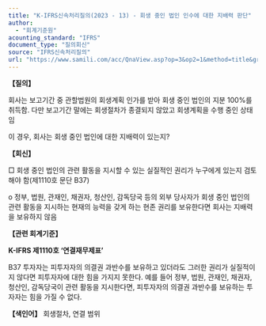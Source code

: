 ```yaml
---
title: "K-IFRS신속처리질의(2023 - 13) - 회생 중인 법인 인수에 대한 지배력 판단"
author:
  - "회계기준원"
acounting_standard: "IFRS"
document_type: "질의회신"
source: "IFRS신속처리질의"
url: "https://www.samili.com/acc/QnaView.asp?op=3&op2=1&method=title&group=2124-15;1&orgcode=3&searchword=&page=6&code=K%2DIFRS%EC%8B%A0%EC%86%8D%EC%B2%98%EB%A6%AC%EC%A7%88%EC%9D%98%2D13%3A20230320"
---
```

**【질의】**

  

회사는 보고기간 중 관할법원의 회생계획 인가를 받아 회생 중인 법인의 지분 100%를 취득함. 다만 보고기간 말에는 회생절차가 종결되지 않았고 회생계획을 수행 중인 상태임

  

이 경우, 회사는 회생 중인 법인에 대한 지배력이 있는지?

  
  

**【회신】**

  

□ 회생 중인 법인의 관련 활동을 지시할 수 있는 실질적인 권리가 누구에게 있는지 검토해야 함(제1110호 문단 B37)

  

o 정부, 법원, 관재인, 채권자, 청산인, 감독당국 등의 외부 당사자가 회생 중인 법인의 관련 활동을 지시하는 현재의 능력을 갖게 하는 현존 권리를 보유한다면 회사는 지배력을 보유하지 않음

  
  

**【관련 회계기준】**

  

**K-IFRS 제1110호 ‘연결재무제표’**

  

B37 투자자는 피투자자의 의결권 과반수를 보유하고 있더라도 그러한 권리가 실질적이지 않다면 피투자자에 대한 힘을 가지지 못한다. 예를 들어 정부, 법원, 관재인, 채권자, 청산인, 감독당국이 관련 활동을 지시한다면, 피투자자의 의결권 과반수를 보유하는 투자자는 힘을 가질 수 없다.

  
  

**【색인어】** 회생절차, 연결 범위
